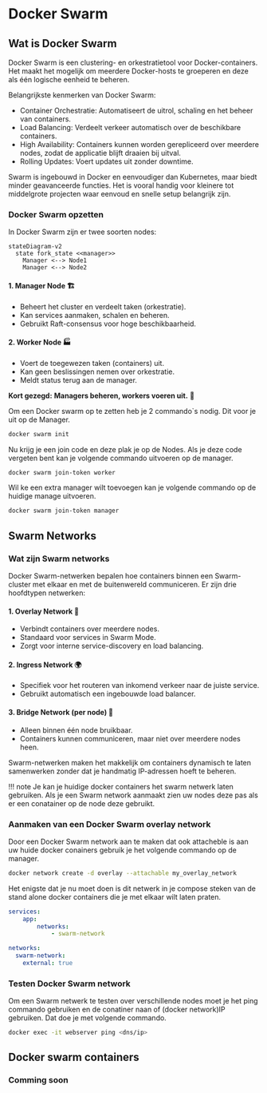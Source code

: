 # Docker Swarm

## Wat is Docker Swarm
Docker Swarm is een clustering- en orkestratietool voor Docker-containers. Het maakt het mogelijk om meerdere Docker-hosts te groeperen en deze als één logische eenheid te beheren.

Belangrijkste kenmerken van Docker Swarm:

- Container Orchestratie: Automatiseert de uitrol, schaling en het beheer van containers.
- Load Balancing: Verdeelt verkeer automatisch over de beschikbare containers.
- High Availability: Containers kunnen worden gerepliceerd over meerdere nodes, zodat de applicatie blijft draaien bij uitval.
- Rolling Updates: Voert updates uit zonder downtime.

Swarm is ingebouwd in Docker en eenvoudiger dan Kubernetes, maar biedt minder geavanceerde functies. Het is vooral handig voor kleinere tot middelgrote projecten waar eenvoud en snelle setup belangrijk zijn.
### Docker Swarm opzetten
In Docker Swarm zijn er twee soorten nodes:  

``` mermaid
stateDiagram-v2
  state fork_state <<manager>>
    Manager <--> Node1
    Manager <--> Node2
```

#### 1. Manager Node 🏗️  
- Beheert het cluster en verdeelt taken (orkestratie).  
- Kan services aanmaken, schalen en beheren.  
- Gebruikt Raft-consensus voor hoge beschikbaarheid.  

#### 2. Worker Node 🏭  
- Voert de toegewezen taken (containers) uit.  
- Kan geen beslissingen nemen over orkestratie.  
- Meldt status terug aan de manager.  

**Kort gezegd:** **Managers beheren, workers voeren uit.** 🚀

Om een Docker swarm op te zetten heb je 2 commando`s nodig.
Dit voor je uit op de Manager.
```bash
docker swarm init
```
Nu krijg je een join code en deze plak je op de Nodes.
Als je deze code vergeten bent kan je volgende commando uitvoeren op de manager.
```bash
docker swarm join-token worker
```
Wil ke een extra manager wilt toevoegen kan je volgende commando op de huidige manage uitvoeren.
```bash
docker swarm join-token manager
```


## Swarm Networks

### Wat zijn Swarm networks
Docker Swarm-netwerken bepalen hoe containers binnen een Swarm-cluster met elkaar en met de buitenwereld communiceren. Er zijn drie hoofdtypen netwerken:  

#### 1. Overlay Network 🔄  
- Verbindt containers over meerdere nodes.  
- Standaard voor services in Swarm Mode.  
- Zorgt voor interne service-discovery en load balancing.  

#### 2. Ingress Network 🌍  
- Specifiek voor het routeren van inkomend verkeer naar de juiste service.  
- Gebruikt automatisch een ingebouwde load balancer.  

#### 3. Bridge Network (per node) 🔗  
- Alleen binnen één node bruikbaar.  
- Containers kunnen communiceren, maar niet over meerdere nodes heen.  

Swarm-netwerken maken het makkelijk om containers dynamisch te laten samenwerken zonder dat je handmatig IP-adressen hoeft te beheren.

!!! note
    Je kan je huidige docker containers het swarm netwerk laten gebruiken.
    Als je een Swarm network aanmaakt zien uw nodes deze pas als er een conatainer op de node deze gebruikt.

### Aanmaken van een Docker Swarm overlay network
Door een Docker Swarm network aan te maken dat ook attacheble is aan uw huide docker conainers gebruik je het volgende commando op de manager.
```bash
docker network create -d overlay --attachable my_overlay_network
```

Het enigste dat je nu moet doen is dit netwerk in je compose steken van de stand alone docker containers die je met elkaar wilt laten praten.

```yaml
services:
    app:
        networks:
            - swarm-network

networks:
  swarm-network:
    external: true
```

### Testen Docker Swarm network
Om een Swarm netwerk te testen over verschillende nodes moet je het ping commando gebruiken en de conatiner naan of (docker network)IP gebruiken.
Dat doe je met volgende commando.

```bash
docker exec -it webserver ping <dns/ip>
```


## Docker swarm containers
### Comming soon
